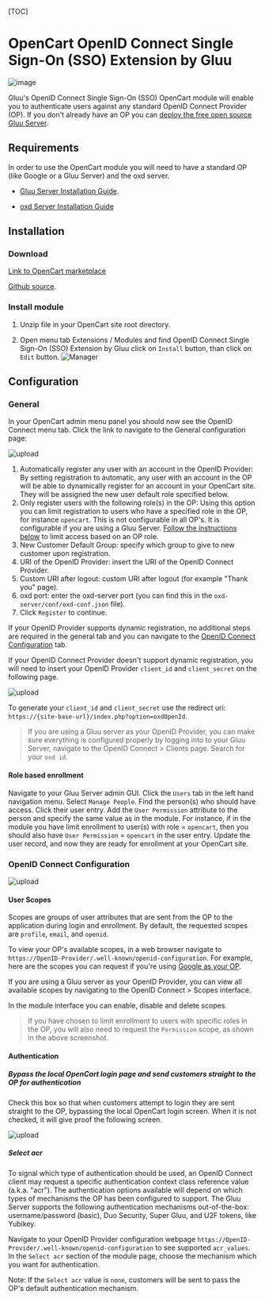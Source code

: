 [TOC]

# OpenCart  OpenID Connect Single Sign-On (SSO) Extension by Gluu 

![image](https://raw.githubusercontent.com/GluuFederation/opencart-oxd-module/master/opencart.png)

Gluu's OpenID Connect Single Sign-On (SSO) OpenCart module will enable you to authenticate users against any standard OpenID Connect Provider (OP). If you don't already have an OP you can [deploy the free open source Gluu Server](https://gluu.org/docs/deployment).  

## Requirements
In order to use the OpenCart module you will need to have a standard OP (like Google or a Gluu Server) and the oxd server.

* [Gluu Server Installation Guide](https://www.gluu.org/docs/deployment/).

* [oxd Server Installation Guide](https://oxd.gluu.org/docs/oxdserver/install/)


## Installation

###  Download

[Link to OpenCart marketplace](http://www.opencart.com/index.php?route=extension/extension/info&extension_id=27180&filter_search=Gluu)
 
[Github source](https://github.com/GluuFederation/opencart-oxd-module/blob/master/opencart-oxd-module.ocmod.zip?raw=true).

### Install module
 
1. Unzip file in your OpenCart site root directory.

2. Open menu tab Extensions / Modules and find OpenID Connect Single Sign-On (SSO) Extension by Gluu click on ```Install``` button, than click on ```Edit``` button.
![Manager](https://raw.githubusercontent.com/GluuFederation/opencart-oxd-module/master/docu/0.png) 

## Configuration

### General
 
In your OpenCart admin menu panel you should now see the OpenID Connect menu tab. Click the link to navigate to the General configuration  page:

![upload](https://raw.githubusercontent.com/GluuFederation/opencart-oxd-module/master/docu/1.png) 

1. Automatically register any user with an account in the OpenID Provider: By setting registration to automatic, any user with an account in the OP will be able to dynamically register for an account in your OpenCart site. They will be assigned the new user default role specified below.
2. Only register users with the following role(s) in the OP: Using this option you can limit registration to users who have a specified role in the OP, for instance `opencart`. This is not configurable in all OP's. It is configurable if you are using a Gluu Server. [Follow the instructions below](#role-based-enrollment) to limit access based on an OP role. 
3. New Customer Default Group: specify which group to give to new customer upon registration.  
4. URI of the OpenID Provider: insert the URI of the OpenID Connect Provider.
5. Custom URI after logout: custom URI after logout (for example "Thank you" page).
6. oxd port: enter the oxd-server port (you can find this in the `oxd-server/conf/oxd-conf.json` file).
7. Click `Register` to continue.

If your OpenID Provider supports dynamic registration, no additional steps are required in the general tab and you can navigate to the [OpenID Connect Configuration](#openid-connect-configuration) tab. 

If your OpenID Connect Provider doesn't support dynamic registration, you will need to insert your OpenID Provider `client_id` and `client_secret` on the following page.

![upload](https://raw.githubusercontent.com/GluuFederation/opencart-oxd-module/master/docu/2.png)  

To generate your `client_id` and `client_secret` use the redirect uri: `https://{site-base-url}/index.php?option=oxdOpenId`.

> If you are using a Gluu server as your OpenID Provider, you can make sure everything is configured properly by logging into to your Gluu Server, navigate to the OpenID Connect > Clients page. Search for your `oxd id`.

#### Role based enrollment

Navigate to your Gluu Server admin GUI. Click the `Users` tab in the left hand navigation menu. Select `Manage People`. Find the person(s) who should have access. Click their user entry. Add the `User Permission` attribute to the person and specify the same value as in the module. For instance, if in the module you have limit enrollment to user(s) with role = `opencart`, then you should also have `User Permission` = `opencart` in the user entry. Update the user record, and now they are ready for enrollment at your OpenCart site. 

### OpenID Connect Configuration

![upload](https://raw.githubusercontent.com/GluuFederation/opencart-oxd-module/master/docu/3.png) 

#### User Scopes

Scopes are groups of user attributes that are sent from the OP to the application during login and enrollment. By default, the requested scopes are `profile`, `email`, and `openid`.  

To view your OP's available scopes, in a web browser navigate to `https://OpenID-Provider/.well-known/openid-configuration`. For example, here are the scopes you can request if you're using [Google as your OP](https://accounts.google.com/.well-known/openid-configuration). 

If you are using a Gluu server as your OpenID Provider, you can view all available scopes by navigating to the OpenID Connect > Scopes interface. 

In the module interface you can enable, disable and delete scopes. 

> If you have chosen to limit enrollment to users with specific roles in the OP, you will also need to request the `Permission` scope, as shown in the above screenshot. 

#### Authentication

##### Bypass the local OpenCart login page and send customers straight to the OP for authentication

Check this box so that when customers attempt to login they are sent straight to the OP, bypassing the local OpenCart login screen.
When it is not checked, it will give proof the following screen.   

![upload](https://raw.githubusercontent.com/GluuFederation/opencart-oxd-module/master/docu/4.png) 

##### Select acr

To signal which type of authentication should be used, an OpenID Connect client may request a specific authentication context class reference value (a.k.a. "acr"). The authentication options available will depend on which types of mechanisms the OP has been configured to support. The Gluu Server supports the following authentication mechanisms out-of-the-box: username/password (basic), Duo Security, Super Gluu, and U2F tokens, like Yubikey.  

Navigate to your OpenID Provider configuration webpage `https://OpenID-Provider/.well-known/openid-configuration` to see supported `acr_values`. In the `Select acr` section of the module page, choose the mechanism which you want for authentication. 

Note: If the `Select acr` value is `none`, customers will be sent to pass the OP's default authentication mechanism.
